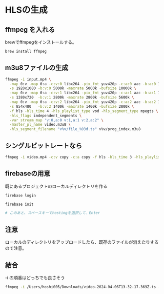 # HLSの生成

## ffmpeg を入れる

brewでffmpegをインストールする。

```sh
brew install ffmpeg
```

## m3u8ファイルの生成

```sh
ffmpeg -i input.mp4 \
  -map 0:v -map 0:a -c:v:0 libx264 -pix_fmt yuv420p -c:a:0 aac -b:a:0 128k -ar 48000 \
  -s 1920x1080 -b:v:0 5000k -maxrate 5000k -bufsize 10000k \
  -map 0:v -map 0:a -c:v:1 libx264 -pix_fmt yuv420p -c:a:1 aac -b:a:1 128k -ar 48000 \
  -s 1280x720  -b:v:1 2800k -maxrate 2800k -bufsize 5600k \
  -map 0:v -map 0:a -c:v:2 libx264 -pix_fmt yuv420p -c:a:2 aac -b:a:2 128k -ar 48000 \
  -s 854x480   -b:v:2 1400k -maxrate 1400k -bufsize 2800k \
  -f hls -hls_time 4 -hls_playlist_type vod -hls_segment_type mpegts \
  -hls_flags independent_segments \
  -var_stream_map "v:0,a:0 v:1,a:1 v:2,a:2" \
  -master_pl_name video.m3u8 \
  -hls_segment_filename "v%v/file_%03d.ts" v%v/prog_index.m3u8
```

## シングルビットレートなら

```sh
ffmpeg -i video.mp4 -c:v copy -c:a copy -f hls -hls_time 3 -hls_playlist_type vod -hls_segment_filename "video%3d.ts" video.m3u8
```

## firebaseの用意

既にあるプロジェクトのローカルディレクトリを作る

```sh
firebase login

firebase init

# このあと、スペースキーでhostingを選択して、Enter
```

## 注意

ローカルのディレクトリをアップロードしたら、既存のファイルが消えたりするので注意。


## 結合

-i の順番はどっちでも良さそう

```sh
ffmpeg -i /Users/hoshi005/Downloads/video-2024-04-06T13-32-17.369Z.ts -i /Users/hoshi005/Downloads/video-2024-04-06T13-30-22.942Z.ts -c:v copy -c:a copy -map 0:v:0 -map 1:a:0 output.mp4
```